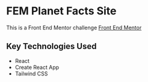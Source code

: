 # FEM Planet Facts Site

This is a Front End Mentor challenge [Front End Mentor](https://www.frontendmentor.io/challenges/planets-fact-site-gazqN8w_f/hub)

## Key Technologies Used

- React
- Create React App
- Tailwind CSS

